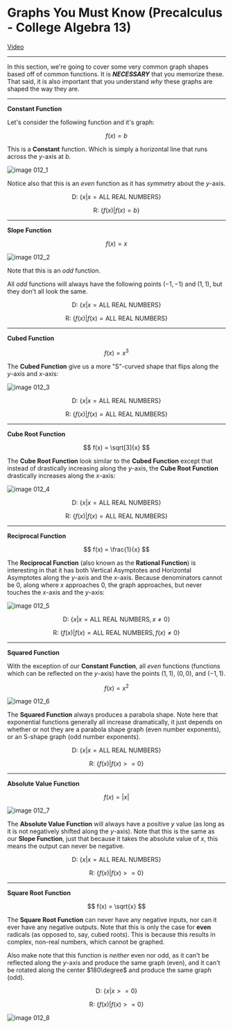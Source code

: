 # Graphs You Must Know (Precalculus - College Algebra 13)

[Video](https://www.youtube.com/watch?v=NrmmR3-VxA8)

---

In this section, we're going to cover some very common graph shapes based off of
common functions. It is **_NECESSARY_** that you memorize these. That said, it
is also important that you understand _why_ these graphs are shaped the way they
are.

---

**Constant Function**

Let's consider the following function and it's graph:

$$ f(x) = b $$

This is a **Constant** function. Which is simply a horizontal line that runs
across the $y$-axis at $b$.

![image 012_1](./012_1.png)

Notice also that this is an _even_ function as it has _symmetry_ about the
$y$-axis.

$$ \text{D: } \left\{x | x = \text{ALL REAL NUMBERS} \right\} $$

$$ \text{R: } \left\{f(x) | f(x) = b \right\} $$

---

**Slope Function**

$$ f(x) = x $$

![image 012_2](./012_2.png)

Note that this is an _odd_ function.

All _odd_ functions will always have the following points $(-1, -1)$ and
$(1, 1)$, but they don't all look the same.

$$ \text{D: } \left\{x | x = \text{ALL REAL NUMBERS} \right\} $$

$$ \text{R: } \left\{f(x) | f(x) = \text{ALL REAL NUMBERS} \right\} $$

---

**Cubed Function**

$$ f(x) = x^3 $$

The **Cubed Function** give us a more "S"-curved shape that flips along the
$y$-axis and $x$-axis:

![image 012_3](./012_3.png)

$$ \text{D: } \left\{x | x = \text{ALL REAL NUMBERS} \right\} $$

$$ \text{R: } \left\{f(x) | f(x) = \text{ALL REAL NUMBERS} \right\} $$

---

**Cube Root Function**

$$ f(x) = \sqrt[3]{x} $$

The **Cube Root Function** look similar to the **Cubed Function** except that
instead of drastically increasing along the $y$-axis, the **Cube Root Function**
drastically increases along the $x$-axis:

![image 012_4](./012_4.png)

$$ \text{D: } \left\{x | x = \text{ALL REAL NUMBERS} \right\} $$

$$ \text{R: } \left\{f(x) | f(x) = \text{ALL REAL NUMBERS} \right\} $$

---

**Reciprocal Function**

$$ f(x) = \frac{1}{x} $$

The **Reciprocal Function** (also known as the **Rational Function**) is
interesting in that it has both Vertical Asymptotes and Horizontal Asymptotes
along the $y$-axis and the $x$-axis. Because denominators cannot be $0$, along
where $x$ approaches $0$, the graph approaches, but never touches the $x$-axis
and the $y$-axis:

![image 012_5](./012_5.png)

$$ \text{D: } \left\{x | x = \text{ALL REAL NUMBERS}, x \neq 0 \right\} $$

$$ \text{R: } \left\{f(x) | f(x) = \text{ALL REAL NUMBERS}, f(x) \neq 0 \right\} $$

---

**Squared Function**

With the exception of our **Constant Function**, all _even_ functions (functions
which can be reflected on the $y$-axis) have the points $(1, 1)$, $(0, 0)$, and
$(-1, 1)$.

$$ f(x) = x^2 $$

![image 012_6](./012_6.png)

The **Squared Function** always produces a parabola shape. Note here that
exponential functions generally all increase dramatically, it just depends on
whether or not they are a parabola shape graph (even number exponents), or an
S-shape graph (odd number exponents).

$$ \text{D: } \left\{x | x = \text{ALL REAL NUMBERS} \right\} $$

$$ \text{R: } \left\{f(x) | f(x) >= 0 \right\} $$

---

**Absolute Value Function**

$$ f(x) = |x| $$

![image 012_7](./012_7.png)

The **Absolute Value Function** will always have a positive $y$ value (as long
as it is not negatively shifted along the $y$-axis). Note that this is the same
as our **Slope Function**, just that because it takes the absolute value of $x$,
this means the output can never be negative.

$$ \text{D: } \left\{x | x = \text{ALL REAL NUMBERS} \right\} $$

$$ \text{R: } \left\{f(x) | f(x) >= 0 \right\} $$

---

**Square Root Function**

$$ f(x) = \sqrt{x} $$

The **Square Root Function** can never have any negative inputs, nor can it ever
have any negative outputs. Note that this is only the case for **even** radicals
(as opposed to, say, cubed roots). This is because this results in complex,
non-real numbers, which cannot be graphed.

Also make note that this function is _neither_ even nor odd, as it can't be
reflected along the $y$-axis and produce the same graph (even), and it can't be
rotated along the center $180\degree$ and produce the same graph (odd).

$$ \text{D: } \left\{x | x >= 0 \right\} $$

$$ \text{R: } \left\{f(x) | f(x) >= 0 \right\} $$

![image 012_8](./012_8.png)
